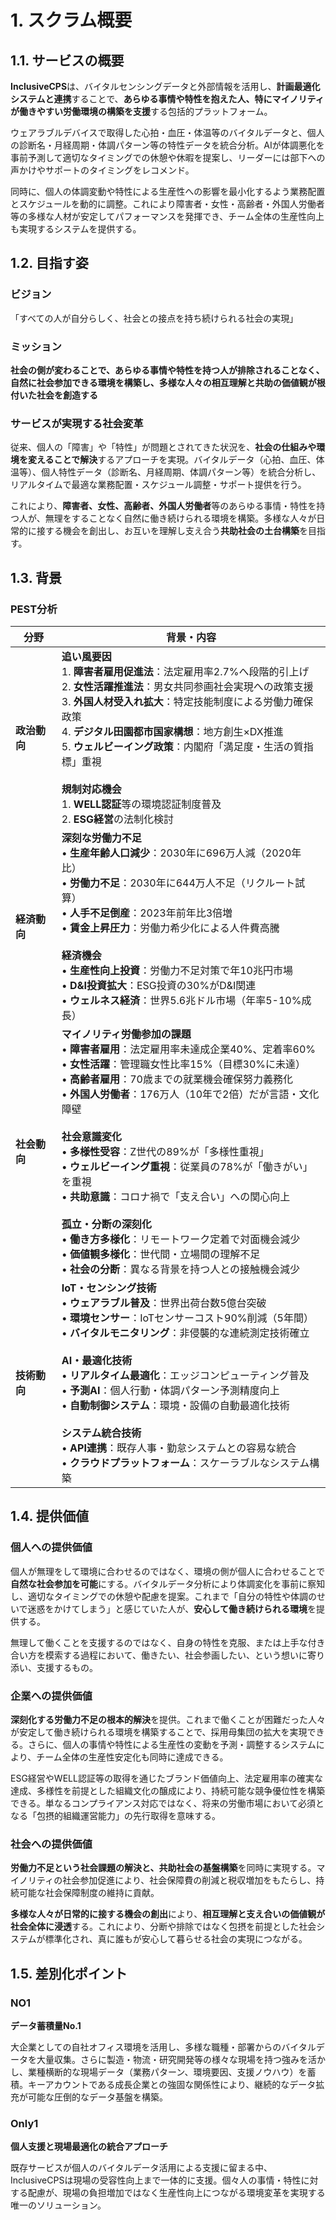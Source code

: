 # 1. スクラム概要

## 1.1. サービスの概要

**InclusiveCPS**は、バイタルセンシングデータと外部情報を活用し、**計画最適化システムと連携**することで、**あらゆる事情や特性を抱えた人、特にマイノリティが働きやすい労働環境の構築を支援**する包括的プラットフォーム。

ウェアラブルデバイスで取得した心拍・血圧・体温等のバイタルデータと、個人の診断名・月経周期・体調パターン等の特性データを統合分析。AIが体調悪化を事前予測して適切なタイミングでの休憩や休暇を提案し、リーダーには部下への声かけやサポートのタイミングをレコメンド。

同時に、個人の体調変動や特性による生産性への影響を最小化するよう業務配置とスケジュールを動的に調整。これにより障害者・女性・高齢者・外国人労働者等の多様な人材が安定してパフォーマンスを発揮でき、チーム全体の生産性向上も実現するシステムを提供する。

## 1.2. 目指す姿

### ビジョン
「すべての人が自分らしく、社会との接点を持ち続けられる社会の実現」

### ミッション
**社会の側が変わることで、あらゆる事情や特性を持つ人が排除されることなく、自然に社会参加できる環境を構築し、多様な人々の相互理解と共助の価値観が根付いた社会を創造する**

### サービスが実現する社会変革
従来、個人の「障害」や「特性」が問題とされてきた状況を、**社会の仕組みや環境を変えることで解決**するアプローチを実現。バイタルデータ（心拍、血圧、体温等）、個人特性データ（診断名、月経周期、体調パターン等）を統合分析し、リアルタイムで最適な業務配置・スケジュール調整・サポート提供を行う。

これにより、**障害者、女性、高齢者、外国人労働者**等のあらゆる事情・特性を持つ人が、無理をすることなく自然に働き続けられる環境を構築。多様な人々が日常的に接する機会を創出し、お互いを理解し支え合う**共助社会の土台構築**を目指す。

## 1.3. 背景

### PEST分析

| 分野 | 背景・内容 |
|------|-----------|
| **政治動向** | **追い風要因**<br>1. **障害者雇用促進法**：法定雇用率2.7%へ段階的引上げ<br>2. **女性活躍推進法**：男女共同参画社会実現への政策支援<br>3. **外国人材受入れ拡大**：特定技能制度による労働力確保政策<br>4. **デジタル田園都市国家構想**：地方創生×DX推進<br>5. **ウェルビーイング政策**：内閣府「満足度・生活の質指標」重視<br><br>**規制対応機会**<br>1. **WELL認証**等の環境認証制度普及<br>2. **ESG経営**の法制化検討 |
| **経済動向** | **深刻な労働力不足**<br>• **生産年齢人口減少**：2030年に696万人減（2020年比）<br>• **労働力不足**：2030年に644万人不足（リクルート試算）<br>• **人手不足倒産**：2023年前年比3倍増<br>• **賃金上昇圧力**：労働力希少化による人件費高騰<br><br>**経済機会**<br>• **生産性向上投資**：労働力不足対策で年10兆円市場<br>• **D&I投資拡大**：ESG投資の30%がD&I関連<br>• **ウェルネス経済**：世界5.6兆ドル市場（年率5-10%成長） |
| **社会動向** | **マイノリティ労働参加の課題**<br>• **障害者雇用**：法定雇用率未達成企業40%、定着率60%<br>• **女性活躍**：管理職女性比率15%（目標30%に未達）<br>• **高齢者雇用**：70歳までの就業機会確保努力義務化<br>• **外国人労働者**：176万人（10年で2倍）だが言語・文化障壁<br><br>**社会意識変化**<br>• **多様性受容**：Z世代の89%が「多様性重視」<br>• **ウェルビーイング重視**：従業員の78%が「働きがい」を重視<br>• **共助意識**：コロナ禍で「支え合い」への関心向上<br><br>**孤立・分断の深刻化**<br>• **働き方多様化**：リモートワーク定着で対面機会減少<br>• **価値観多様化**：世代間・立場間の理解不足<br>• **社会の分断**：異なる背景を持つ人との接触機会減少 |
| **技術動向** | **IoT・センシング技術**<br>• **ウェアラブル普及**：世界出荷台数5億台突破<br>• **環境センサー**：IoTセンサーコスト90%削減（5年間）<br>• **バイタルモニタリング**：非侵襲的な連続測定技術確立<br><br>**AI・最適化技術**<br>• **リアルタイム最適化**：エッジコンピューティング普及<br>• **予測AI**：個人行動・体調パターン予測精度向上<br>• **自動制御システム**：環境・設備の自動最適化技術<br><br>**システム統合技術**<br>• **API連携**：既存人事・勤怠システムとの容易な統合<br>• **クラウドプラットフォーム**：スケーラブルなシステム構築 |

## 1.4. 提供価値

### 個人への提供価値
個人が無理をして環境に合わせるのではなく、環境の側が個人に合わせることで**自然な社会参加を可能**にする。バイタルデータ分析により体調変化を事前に察知し、適切なタイミングでの休憩や配慮を提案。これまで「自分の特性や体調のせいで迷惑をかけてしまう」と感じていた人が、**安心して働き続けられる環境**を提供する。

無理して働くことを支援するのではなく、自身の特性を克服、または上手な付き合い方を模索する過程において、働きたい、社会参画したい、という想いに寄り添い、支援するもの。

### 企業への提供価値
**深刻化する労働力不足の根本的解決**を提供。これまで働くことが困難だった人々が安定して働き続けられる環境を構築することで、採用母集団の拡大を実現できる。さらに、個人の事情や特性による生産性の変動を予測・調整するシステムにより、チーム全体の生産性安定化も同時に達成できる。

ESG経営やWELL認証等の取得を通じたブランド価値向上、法定雇用率の確実な達成、多様性を前提とした組織文化の醸成により、持続可能な競争優位性を構築できる。単なるコンプライアンス対応ではなく、将来の労働市場において必須となる「包摂的組織運営能力」の先行取得を意味する。

### 社会への提供価値
**労働力不足という社会課題の解決と、共助社会の基盤構築**を同時に実現する。マイノリティの社会参加促進により、社会保障費の削減と税収増加をもたらし、持続可能な社会保障制度の維持に貢献。

**多様な人々が日常的に接する機会の創出**により、**相互理解と支え合いの価値観が社会全体に浸透**する。これにより、分断や排除ではなく包摂を前提とした社会システムが標準化され、真に誰もが安心して暮らせる社会の実現につながる。

## 1.5. 差別化ポイント

### NO1
**データ蓄積量No.1**

大企業としての自社オフィス環境を活用し、多様な職種・部署からのバイタルデータを大量収集。さらに製造・物流・研究開発等の様々な現場を持つ強みを活かし、業種横断的な現場データ（業務パターン、環境要因、支援ノウハウ）を蓄積。キーアカウントである成長企業との強固な関係性により、継続的なデータ拡充が可能な圧倒的なデータ基盤を構築。

### Only1
**個人支援と現場最適化の統合アプローチ**

既存サービスが個人のバイタルデータ活用による支援に留まる中、InclusiveCPSは現場の受容性向上まで一体的に支援。個々人の事情・特性に対する配慮が、現場の負担増加ではなく生産性向上につながる環境変革を実現する唯一のソリューション。